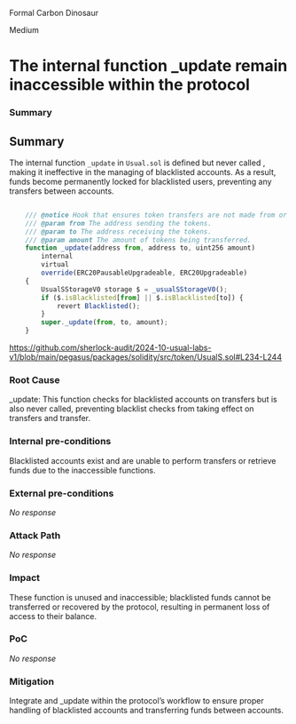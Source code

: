 Formal Carbon Dinosaur

Medium

# The internal function _update remain inaccessible within the protocol

### Summary

## Summary
The internal function ``_update`` in ``Usual.sol`` is defined but never called , making it ineffective in the managing of blacklisted accounts. As a result, funds become permanently locked for blacklisted users, preventing any transfers between accounts.
```javascript

    /// @notice Hook that ensures token transfers are not made from or to not blacklisted addresses.
    /// @param from The address sending the tokens.
    /// @param to The address receiving the tokens.
    /// @param amount The amount of tokens being transferred.
    function _update(address from, address to, uint256 amount)
        internal
        virtual
        override(ERC20PausableUpgradeable, ERC20Upgradeable)
    {
        UsualSStorageV0 storage $ = _usualSStorageV0();
        if ($.isBlacklisted[from] || $.isBlacklisted[to]) {
            revert Blacklisted();
        }
        super._update(from, to, amount);
    }
```

https://github.com/sherlock-audit/2024-10-usual-labs-v1/blob/main/pegasus/packages/solidity/src/token/UsualS.sol#L234-L244

### Root Cause

_update: This function checks for blacklisted accounts on transfers but is also never called, preventing blacklist checks from taking effect on transfers and transfer.

### Internal pre-conditions

Blacklisted accounts exist and are unable to perform transfers or retrieve funds due to the inaccessible functions.

### External pre-conditions

_No response_

### Attack Path

_No response_

### Impact

These function is unused and inaccessible; blacklisted funds cannot be transferred or recovered by the protocol, resulting in permanent loss of access to their balance.

### PoC

_No response_

### Mitigation

Integrate and _update within the protocol’s workflow to ensure proper handling of blacklisted accounts and transferring funds between accounts.